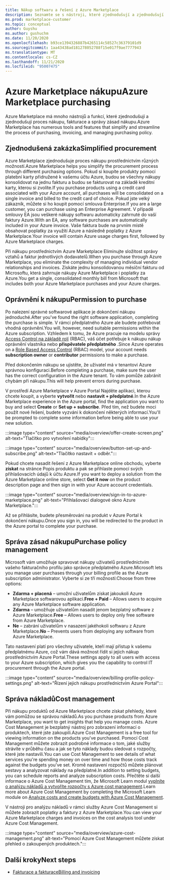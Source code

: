 ```yaml
---
title: Nákup softwaru a řešení z Azure Marketplace
description: Seznamte se s nástroji, které zjednodušují a zjednodušují nákupy a správu softwaru v Azure Marketplace.
ms.prod: marketplace-customer
ms.topic: conceptual
author: Guyshu
ms.author: gushuchm
ms.date: 11/20/2020
ms.openlocfilehash: b93ce1394326887b4265114c58527c36379101d9
ms.sourcegitcommit: 1aa43438ad181278052788f15e017f9ae7777943
ms.translationtype: MT
ms.contentlocale: cs-CZ
ms.lasthandoff: 11/21/2020
ms.locfileid: "95007475"
---
```

# <a name="azure-marketplace-purchasing"></a><span data-ttu-id="44e1b-103">Azure Marketplace nákupu</span><span class="sxs-lookup"><span data-stu-id="44e1b-103">Azure Marketplace purchasing</span></span>

<span data-ttu-id="44e1b-104">Azure Marketplace má mnoho nástrojů a funkcí, které zjednodušují a zjednodušují proces nákupu, fakturace a správy zásad nákupu.</span><span class="sxs-lookup"><span data-stu-id="44e1b-104">Azure Marketplace has numerous tools and features that simplify and streamline the process of purchasing, invoicing, and managing purchasing policy.</span></span>

## <a name="simplified-procurement"></a><span data-ttu-id="44e1b-105">Zjednodušená zakázka</span><span class="sxs-lookup"><span data-stu-id="44e1b-105">Simplified procurement</span></span>

<span data-ttu-id="44e1b-106">Azure Marketplace zjednodušuje proces nákupu prostřednictvím různých možností.</span><span class="sxs-lookup"><span data-stu-id="44e1b-106">Azure Marketplace helps you simplify the procurement process through different purchasing options.</span></span> <span data-ttu-id="44e1b-107">Pokud si koupíte produkty pomocí platební karty přidružené k vašemu účtu Azure, budou se všechny nákupy konsolidovat na jednu fakturu a budou se fakturovat na základě kreditní karty, kterou si zvolíte.</span><span class="sxs-lookup"><span data-stu-id="44e1b-107">If you purchase products using a credit card associated with your Azure account, all purchases will be consolidated on a single invoice and billed to the credit card of choice.</span></span> <span data-ttu-id="44e1b-108">Pokud jste velký zákazník, můžete si ho koupit pomocí smlouva Enterprise.</span><span class="sxs-lookup"><span data-stu-id="44e1b-108">If you are a large customer, you can purchase using an Enterprise Agreement.</span></span> <span data-ttu-id="44e1b-109">V případě smlouvy EA jsou veškeré nákupy softwaru automaticky zahrnuté do vaší faktury Azure.</span><span class="sxs-lookup"><span data-stu-id="44e1b-109">With an EA, any software purchases are automatically included in your Azure invoice.</span></span> <span data-ttu-id="44e1b-110">Vaše faktura bude na prvním místě obsahovat poplatky za využití Azure a následně poplatky z Azure Marketplace.</span><span class="sxs-lookup"><span data-stu-id="44e1b-110">Your invoice will contain Azure usage charges first, followed by Azure Marketplace charges.</span></span>

<span data-ttu-id="44e1b-111">Při nákupu prostřednictvím Azure Marketplace Eliminujte složitost správy vztahů a faktur jednotlivých dodavatelů.</span><span class="sxs-lookup"><span data-stu-id="44e1b-111">When you purchase through Azure Marketplace, you eliminate the complexity of managing individual vendor relationships and invoices.</span></span> <span data-ttu-id="44e1b-112">Získáte jednu konsolidovanou měsíční fakturu od Microsoftu, která zahrnuje nákupy Azure Marketplace i poplatky za Azure.</span><span class="sxs-lookup"><span data-stu-id="44e1b-112">You get a single, consolidated monthly bill from Microsoft that includes both your Azure Marketplace purchases and your Azure charges.</span></span>

## <a name="permission-to-purchase"></a><span data-ttu-id="44e1b-113">Oprávnění k nákupu</span><span class="sxs-lookup"><span data-stu-id="44e1b-113">Permission to purchase</span></span>

<span data-ttu-id="44e1b-114">Po nalezení správné softwarové aplikace je dokončení nákupu jednoduché.</span><span class="sxs-lookup"><span data-stu-id="44e1b-114">After you've found the right software application, completing the purchase is simple.</span></span> <span data-ttu-id="44e1b-115">V rámci předplatného Azure ale budete potřebovat vhodná oprávnění.</span><span class="sxs-lookup"><span data-stu-id="44e1b-115">You will, however, need suitable permissions within the Azure subscription.</span></span> <span data-ttu-id="44e1b-116">Vzhledem k tomu, že Azure pracuje na modelu správy [Access Control na základě rolí](https://docs.microsoft.com/azure/role-based-access-control/overview) (RBAC), váš účet potřebuje k nákupu nákup oprávnění vlastníka nebo **přispěvatele** **předplatného** .</span><span class="sxs-lookup"><span data-stu-id="44e1b-116">Since Azure operates on a [Role Based Access Control](https://docs.microsoft.com/azure/role-based-access-control/overview) (RBAC) model, your account needs **subscription owner** or **contributor** permissions to make a purchase.</span></span>

<span data-ttu-id="44e1b-117">Před dokončením nákupu se ujistěte, že uživatel má v tenantovi Azure správnou konfiguraci.</span><span class="sxs-lookup"><span data-stu-id="44e1b-117">Before completing a purchase, make sure the user has the correct configuration in the Azure tenant.</span></span> <span data-ttu-id="44e1b-118">To vám pomůže zabránit chybám při nákupu.</span><span class="sxs-lookup"><span data-stu-id="44e1b-118">This will help prevent errors during purchase.</span></span>

<span data-ttu-id="44e1b-119">V prostředí Azure Marketplace v Azure Portal Najděte aplikaci, kterou chcete koupit, a vyberte **vytvořit** nebo **nastavit + předplatné**.</span><span class="sxs-lookup"><span data-stu-id="44e1b-119">In the Azure Marketplace experience in the Azure portal, find the application you want to buy and select **Create** or **Set up + subscribe**.</span></span> <span data-ttu-id="44e1b-120">Před tím, než budete moci použít nové řešení, budete vyzváni k dokončení některých informací.</span><span class="sxs-lookup"><span data-stu-id="44e1b-120">You'll be prompted to complete some information before being able to use your new solution.</span></span>

:::image type="content" source="media/overview/offer-create-screen.png" alt-text="Tlačítko pro vytvoření nabídky":::

:::image type="content" source="media/overview/button-set-up-and-subscribe.png" alt-text="Tlačítko nastavit + odběr.":::

<span data-ttu-id="44e1b-123">Pokud chcete nasadit řešení z Azure Marketplace online obchodu, vyberte **získat** na stránce Popis produktu a pak se přihlaste pomocí svých přihlašovacích údajů k účtu Azure.</span><span class="sxs-lookup"><span data-stu-id="44e1b-123">If you want to deploy a solution from the Azure Marketplace online store, select **Get it now** on the product description page and then sign in with your Azure account credentials.</span></span>

:::image type="content" source="media/overview/sign-in-to-azure-marketplace.png" alt-text="Přihlašovací dialogové okno Azure Marketplace.":::

<span data-ttu-id="44e1b-125">Až se přihlásíte, budete přesměrováni na produkt v Azure Portal k dokončení nákupu.</span><span class="sxs-lookup"><span data-stu-id="44e1b-125">Once you sign in, you will be redirected to the product in the Azure portal to complete your purchase.</span></span>

## <a name="purchase-policy-management"></a><span data-ttu-id="44e1b-126">Správa zásad nákupu</span><span class="sxs-lookup"><span data-stu-id="44e1b-126">Purchase policy management</span></span>

<span data-ttu-id="44e1b-127">Microsoft vám umožňuje spravovat nákupy uživatelů prostřednictvím vašeho fakturačního profilu jako správce předplatného Azure.</span><span class="sxs-lookup"><span data-stu-id="44e1b-127">Microsoft lets you manage user purchases through your billing profile as the Azure subscription administrator.</span></span> <span data-ttu-id="44e1b-128">Vyberte si ze tří možností:</span><span class="sxs-lookup"><span data-stu-id="44e1b-128">Choose from three options:</span></span>

- <span data-ttu-id="44e1b-129">**Zdarma + placená** – umožní uživatelům získat jakoukoli Azure Marketplace softwarovou aplikaci.</span><span class="sxs-lookup"><span data-stu-id="44e1b-129">**Free + Paid** – Allows users to acquire any Azure Marketplace software application.</span></span>
- <span data-ttu-id="44e1b-130">**Zdarma** – umožňuje uživatelům nasadit jenom bezplatný software z Azure Marketplace.</span><span class="sxs-lookup"><span data-stu-id="44e1b-130">**Free** – Allows users to deploy only free software from Azure Marketplace.</span></span>
- <span data-ttu-id="44e1b-131">**Ne** – zabrání uživatelům v nasazení jakéhokoli softwaru z Azure Marketplace.</span><span class="sxs-lookup"><span data-stu-id="44e1b-131">**No** – Prevents users from deploying any software from Azure Marketplace.</span></span>

<span data-ttu-id="44e1b-132">Tato nastavení platí pro všechny uživatele, kteří mají přístup k vašemu předplatnému Azure, což vám dává možnost řídit si jejich nákup prostřednictvím Azure Portal.</span><span class="sxs-lookup"><span data-stu-id="44e1b-132">These settings apply to all users with access to your Azure subscription, which gives you the capability to control IT procurement through the Azure portal.</span></span>

:::image type="content" source="media/overview/billing-profile-policy-settings.png" alt-text="Řízení jejich nákupu prostřednictvím Azure Portal":::

## <a name="cost-management"></a><span data-ttu-id="44e1b-134">Správa nákladů</span><span class="sxs-lookup"><span data-stu-id="44e1b-134">Cost management</span></span>

<span data-ttu-id="44e1b-135">Při nákupu produktů od Azure Marketplace chcete získat přehledy, které vám pomůžou se správou nákladů.</span><span class="sxs-lookup"><span data-stu-id="44e1b-135">As you purchase products from Azure Marketplace, you want to get insights that help you manage costs.</span></span> <span data-ttu-id="44e1b-136">Azure Cost Management je bezplatný nástroj pro zobrazení informací o produktech, které jste zakoupili.</span><span class="sxs-lookup"><span data-stu-id="44e1b-136">Azure Cost Management is a free tool for viewing information on the products you've purchased.</span></span> <span data-ttu-id="44e1b-137">Pomocí Cost Management můžete zobrazit podrobné informace o tom, jaké služby strávíte v průběhu času a jak se tyto náklady budou sledovat s rozpočty, které jste nastavili.</span><span class="sxs-lookup"><span data-stu-id="44e1b-137">You can use Cost Management to see details of what services you're spending money on over time and how those costs track against the budgets you've set.</span></span> <span data-ttu-id="44e1b-138">Kromě nastavení rozpočtů můžete plánovat sestavy a analyzovat náklady na předplatné.</span><span class="sxs-lookup"><span data-stu-id="44e1b-138">In addition to setting budgets, you can schedule reports and analyze subscription costs.</span></span> <span data-ttu-id="44e1b-139">Přečtěte si další informace o Azure Cost Management tím, že Microsoft Learn modul [vyplníte o analýzu nákladů a vytvoříte rozpočty s Azure cost management](https://docs.microsoft.com/learn/modules/analyze-costs-create-budgets-azure-cost-management/).</span><span class="sxs-lookup"><span data-stu-id="44e1b-139">Learn more about Azure Cost Management by completing the Microsoft Learn module on [Analyze costs and create budgets with Azure Cost Management](https://docs.microsoft.com/learn/modules/analyze-costs-create-budgets-azure-cost-management/).</span></span>

<span data-ttu-id="44e1b-140">V nástroji pro analýzu nákladů v rámci služby Azure Cost Management si můžete zobrazit poplatky a faktury z Azure Marketplace.</span><span class="sxs-lookup"><span data-stu-id="44e1b-140">You can view your Azure Marketplace charges and invoices on the cost analysis tool under Azure Cost Management.</span></span>

:::image type="content" source="media/overview/azure-cost-management.png" alt-text="Pomocí Azure Cost Management můžete získat přehled o zakoupených produktech.":::

## <a name="next-steps"></a><span data-ttu-id="44e1b-142">Další kroky</span><span class="sxs-lookup"><span data-stu-id="44e1b-142">Next steps</span></span>

- [<span data-ttu-id="44e1b-143">Fakturace a fakturace</span><span class="sxs-lookup"><span data-stu-id="44e1b-143">Billing and invoicing</span></span>](billing-invoicing.md)
